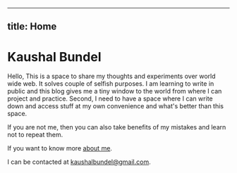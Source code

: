 
---
title: Home
---
# Kaushal Bundel

Hello, This is a space to share my thoughts and experiments over world wide web. It solves couple of selfish purposes. I am learning to write in public and this blog gives me a tiny window to the world from where I can project and practice. Second, I need to have a space where I can write down and access stuff at my own convenience and what's better than this space. 

If you are not me, then you can also take benefits of my mistakes and learn not to repeat them. 

If you want to know more [about me](/content/about.md). 

I can be contacted at <kaushalbundel@gmail.com>.

